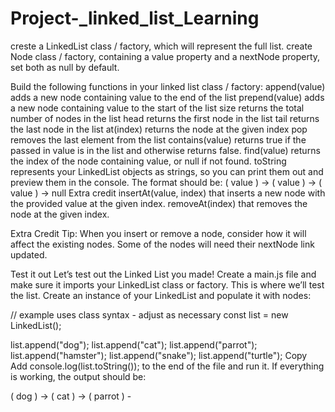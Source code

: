 # Project-_linked_list_Learning
 
creste a LinkedList class / factory, which will represent the full list.
 create Node class / factory, containing a value property and a nextNode property, set both as null by default.

Build the following functions in your linked list class / factory:
append(value) adds a new node containing value to the end of the list
prepend(value) adds a new node containing value to the start of the list
size returns the total number of nodes in the list
head returns the first node in the list
tail returns the last node in the list
at(index) returns the node at the given index
pop removes the last element from the list
contains(value) returns true if the passed in value is in the list and otherwise returns false.
find(value) returns the index of the node containing value, or null if not found.
toString represents your LinkedList objects as strings, so you can print them out and preview them in the console. The format should be: ( value ) -> ( value ) -> ( value ) -> null
Extra credit
insertAt(value, index) that inserts a new node with the provided value at the given index.
removeAt(index) that removes the node at the given index.

Extra Credit Tip: When you insert or remove a node, consider how it will affect the existing nodes. Some of the nodes will need their nextNode link updated.

Test it out
Let’s test out the Linked List you made!
Create a main.js file and make sure it imports your LinkedList class or factory. This is where we’ll test the list.
Create an instance of your LinkedList and populate it with nodes:

// example uses class syntax - adjust as necessary
const list = new LinkedList();

list.append("dog");
list.append("cat");
list.append("parrot");
list.append("hamster");
list.append("snake");
list.append("turtle");
Copy
Add console.log(list.toString()); to the end of the file and run it.
If everything is working, the output should be:

( dog ) -> ( cat ) -> ( parrot ) -